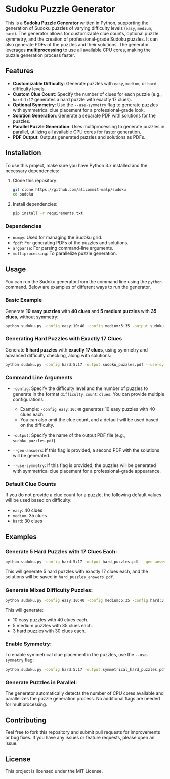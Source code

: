 # Sudoku Puzzle Generator

This is a **Sudoku Puzzle Generator** written in Python, supporting the generation of Sudoku puzzles of varying difficulty levels (`easy`, `medium`, `hard`). The generator allows for customizable clue counts, optional puzzle symmetry, and the creation of professional-grade Sudoku puzzles. It can also generate PDFs of the puzzles and their solutions. The generator leverages **multiprocessing** to use all available CPU cores, making the puzzle generation process faster.

## Features

- **Customizable Difficulty**: Generate puzzles with `easy`, `medium`, or `hard` difficulty levels.
- **Custom Clue Count**: Specify the number of clues for each puzzle (e.g., `hard:1:17` generates a hard puzzle with exactly 17 clues).
- **Optional Symmetry**: Use the `--use-symmetry` flag to generate puzzles with symmetrical clue placement for a professional-grade look.
- **Solution Generation**: Generate a separate PDF with solutions for the puzzles.
- **Parallel Puzzle Generation**: Uses multiprocessing to generate puzzles in parallel, utilizing all available CPU cores for faster generation.
- **PDF Output**: Outputs generated puzzles and solutions as PDFs.

## Installation

To use this project, make sure you have Python 3.x installed and the necessary dependencies:

1. Clone this repository:
   ```bash
   git clone https://github.com/alicommit-malp/sudoku
   cd sudoku
   ```

2. Install dependencies:
   ```bash
   pip install -r requirements.txt
   ```

### Dependencies

- `numpy`: Used for managing the Sudoku grid.
- `fpdf`: For generating PDFs of the puzzles and solutions.
- `argparse`: For parsing command-line arguments.
- `multiprocessing`: To parallelize puzzle generation.

## Usage

You can run the Sudoku generator from the command line using the `python` command. Below are examples of different ways to run the generator.

### Basic Example

Generate **10 easy puzzles** with **40 clues** and **5 medium puzzles** with **35 clues**, without symmetry:

```bash
python sudoku.py -config easy:10:40 -config medium:5:35 -output sudoku_puzzles.pdf
```

### Generating Hard Puzzles with Exactly 17 Clues

Generate **5 hard puzzles** with **exactly 17 clues**, using symmetry and advanced difficulty checking, along with solutions:

```bash
python sudoku.py -config hard:5:17 -output sudoku_puzzles.pdf --use-symmetry --gen-answers
```

### Command Line Arguments

- `-config`: Specify the difficulty level and the number of puzzles to generate in the format `difficulty:count:clues`. You can provide multiple configurations. 
  - Example: `-config easy:10:40` generates 10 easy puzzles with 40 clues each.
  - You can also omit the clue count, and a default will be used based on the difficulty.
  
- `-output`: Specify the name of the output PDF file (e.g., `sudoku_puzzles.pdf`).

- `--gen-answers`: If this flag is provided, a second PDF with the solutions will be generated.

- `--use-symmetry`: If this flag is provided, the puzzles will be generated with symmetrical clue placement for a professional-grade appearance.

### Default Clue Counts

If you do not provide a clue count for a puzzle, the following default values will be used based on difficulty:

- `easy`: 40 clues
- `medium`: 35 clues
- `hard`: 30 clues

## Examples

### Generate 5 Hard Puzzles with 17 Clues Each:

```bash
python sudoku.py -config hard:5:17 -output hard_puzzles.pdf --gen-answers
```

This will generate 5 hard puzzles with exactly 17 clues each, and the solutions will be saved in `hard_puzzles_answers.pdf`.

### Generate Mixed Difficulty Puzzles:

```bash
python sudoku.py -config easy:10:40 -config medium:5:35 -config hard:3:30 -output mixed_puzzles.pdf
```

This will generate:
- 10 easy puzzles with 40 clues each.
- 5 medium puzzles with 35 clues each.
- 3 hard puzzles with 30 clues each.

### Enable Symmetry:

To enable symmetrical clue placement in the puzzles, use the `--use-symmetry` flag:

```bash
python sudoku.py -config hard:5:17 -output symmetrical_hard_puzzles.pdf --use-symmetry
```

### Generate Puzzles in Parallel:

The generator automatically detects the number of CPU cores available and parallelizes the puzzle generation process. No additional flags are needed for multiprocessing.

## Contributing

Feel free to fork this repository and submit pull requests for improvements or bug fixes. If you have any issues or feature requests, please open an issue.

## License

This project is licensed under the MIT License.
